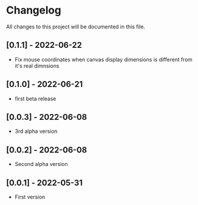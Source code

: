 # Changelog
All changes to this project will be documented in this file.

## [0.1.1] - 2022-06-22
- Fix mouse coordinates when canvas display dimensions is different from it's real dimnsions

## [0.1.0] - 2022-06-21
- first beta release

## [0.0.3] - 2022-06-08
- 3rd alpha version


## [0.0.2] - 2022-06-08
- Second alpha version


## [0.0.1] - 2022-05-31
- First version
